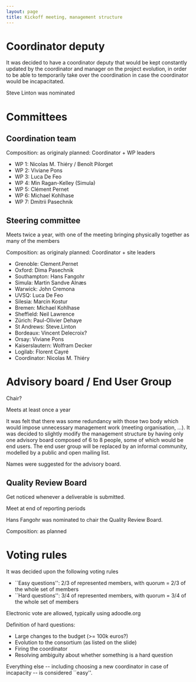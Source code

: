 ```yaml
---
layout: page
title: Kickoff meeting, management structure
---
```


# Coordinator deputy

It was decided to have a coordinator deputy that would be kept
constantly updated by the coordinator and manager on the project
evolution, in order to be able to temporarily take over the
coordination in case the coordinator would be incapacitated.

Steve Linton was nominated

# Committees

## Coordination team

Composition: as originaly planned: Coordinator + WP leaders

- WP 1: Nicolas M. Thiéry / Benoît Pilorget
- WP 2: Viviane Pons
- WP 3: Luca De Feo
- WP 4: Min Ragan-Kelley (Simula)
- WP 5: Clément Pernet
- WP 6: Michael Kohlhase
- WP 7: Dmitrii Pasechnik

## Steering committee

Meets twice a year, with one of the meeting bringing physically
together as many of the members

Composition: as originaly planned: Coordinator + site leaders

- Grenoble: Clement.Pernet
- Oxford: Dima Pasechnik
- Southampton: Hans Fangohr
- Simula: Martin Sandve Alnæs
- Warwick: John Cremona
- UVSQ: Luca De Feo
- Silesia: Marcin Kostur
- Bremen: Michael Kohlhase
- Sheffield: Neil Lawrence
- Zürich: Paul-Olivier Dehaye
- St Andrews: Steve.Linton
- Bordeaux: Vincent Delecroix?
- Orsay: Viviane Pons
- Kaiserslautern: Wolfram Decker
- Logilab: Florent Cayré
- Coordinator: Nicolas M. Thiéry

# Advisory board / End User Group

Chair?

Meets at least once a year

It was felt that there was some redundancy with those two body which
would impose unnecessary management work (meeting organisation,
...). It was decided to slightly modify the management structure by
having only one advisory board composed of 6 to 8 people, some of
which would be end users. The end user group will be replaced by an
informal community, modelled by a public and open mailing list.

Names were suggested for the advisory board.

## Quality Review Board

Get noticed whenever a deliverable is submitted.

Meet at end of reporting periods

Hans Fangohr was nominated to chair the Quality Review Board.

Composition: as planned

# Voting rules

It was decided upon the following voting rules

- ``Easy questions'': 2/3 of represented members, with quorum = 2/3 of the whole set of members
- ``Hard questions'': 3/4 of represented members, with quorum = 3/4 of the whole set of members

Electronic vote are allowed, typically using adoodle.org

Definition of hard questions:

- Large changes to the budget (>= 100k euros?)
- Evolution to the consortium (as listed on the slide)
- Firing the coordinator
- Resolving ambiguity about whether something is a hard question

Everything else -- including choosing a new coordinator in case of
incapacity -- is considered ``easy''.
